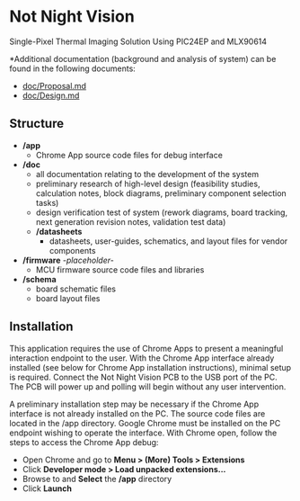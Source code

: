 # Not Night Vision

Single-Pixel Thermal Imaging Solution Using PIC24EP and MLX90614

*Additional documentation (background and analysis of system) can be found in the following documents:
  - [doc/Proposal.md](doc/Proposal.md)
  - [doc/Design.md](doc/Design.md)

## Structure

  - **/app** 
    - Chrome App source code files for debug interface
  - **/doc**
    - all documentation relating to the development of the system
    - preliminary research of high-level design (feasibility studies, calculation notes, block diagrams, preliminary component selection tasks)
    - design verification test of system (rework diagrams, board tracking, next generation revision notes, validation test data)
    - **/datasheets**
      - datasheets, user-guides, schematics, and layout files for vendor components
  - **/firmware** *-placeholder-*
    - MCU firmware source code files and libraries
  - **/schema**
    - board schematic files
    - board layout files
  
## Installation

This application requires the use of Chrome Apps to present a meaningful interaction endpoint to the user. With the Chrome App interface already installed (see below for Chrome App installation instructions), minimal setup is required. Connect the Not Night Vision PCB to the USB port of the PC. The PCB will power up and polling will begin without any user intervention. 
 
A preliminary installation step may be necessary if the Chrome App interface is not already installed on the PC. The source code files are located in the /app directory. Google Chrome must be installed on the PC endpoint wishing to operate the interface. With Chrome open, follow the steps to access the Chrome App debug:
  - Open Chrome and go to **Menu > (More) Tools > Extensions**
  - Click **Developer mode > Load unpacked extensions...**
  - Browse to and **Select** the **/app** directory
  - Click **Launch**
